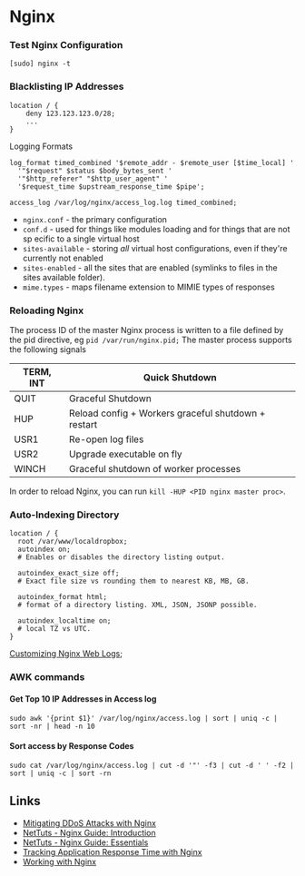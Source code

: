 # Nginx 

### Test Nginx Configuration

```
[sudo] nginx -t
```

### Blacklisting IP Addresses

    location / {
        deny 123.123.123.0/28;
        ...
    }

Logging Formats

```
log_format timed_combined '$remote_addr - $remote_user [$time_local] '
  '"$request" $status $body_bytes_sent '
  '"$http_referer" "$http_user_agent" '
  '$request_time $upstream_response_time $pipe';

access_log /var/log/nginx/access_log.log timed_combined;
```

- `nginx.conf` - the primary configuration
- `conf.d` - used for things like modules loading and for things that are not sp
ecific to a single virtual host
- `sites-available` - storing _all_ virtual host configurations, even if they're 
currently not enabled
- `sites-enabled` - all the sites that are enabled (symlinks to files in the sites
available folder).
- `mime.types` - maps filename extension to MIMIE types of responses

### Reloading Nginx

The process ID of the master Nginx process is written to a file defined by the 
pid directive, eg `pid /var/run/nginx.pid;` The master process supports the following
signals

TERM, INT | Quick Shutdown 
---  | ---
QUIT | Graceful Shutdown 
HUP | Reload config + Workers graceful shutdown + restart
USR1 | Re-open log files
USR2 | Upgrade executable on fly
WINCH | Graceful shutdown of worker processes

In order to reload Nginx, you can run `kill -HUP <PID nginx master proc>`.

### Auto-Indexing Directory

```
location / {
  root /var/www/localdropbox;
  autoindex on;
  # Enables or disables the directory listing output.

  autoindex_exact_size off;
  # Exact file size vs rounding them to nearest KB, MB, GB.

  autoindex_format html;
  # format of a directory listing. XML, JSON, JSONP possible.

  autoindex_localtime on;
  # local TZ vs UTC.
}

```


[Customizing Nginx Web Logs](http://articles.slicehost.com/2010/8/27/customizing-nginx-web-logs);

### AWK commands

#### Get Top 10 IP Addresses in Access log

    sudo awk '{print $1}' /var/log/nginx/access.log | sort | uniq -c | sort -nr | head -n 10

#### Sort access by Response Codes

    sudo cat /var/log/nginx/access.log | cut -d '"' -f3 | cut -d ' ' -f2 | sort | uniq -c | sort -rn

## Links

- [Mitigating DDoS Attacks with Nginx](https://www.nginx.com/blog/mitigating-ddos-attacks-with-nginx-and-nginx-plus/)
- [NetTuts - Nginx Guide: Introduction](http://code.tutsplus.com/articles/nginx-guide-introduction--cms-21877)
- [NetTuts - Nginx Guide: Essentials](http://code.tutsplus.com/articles/nginx-guide-essentials--cms-22880)
- [Tracking Application Response Time with Nginx](https://lincolnloop.com/blog/tracking-application-response-time-nginx/)
- [Working with Nginx](http://code.tutsplus.com/tutorials/working-with-nginx--cms-23764)

